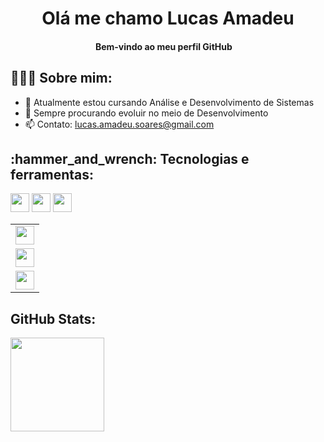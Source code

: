 <h1 align="center">Olá me chamo Lucas Amadeu
<h4 align="center"> Bem-vindo ao meu perfil GitHub <img src="https://user-images.githubusercontent.com/42378118/110234147-e3259600-7f4e-11eb-95be-0c4047144dea.gif" width="10"><br>

<h2 align="left">👨🏻‍💻 Sobre mim:</h2>
  
  - 🌱 Atualmente estou cursando Análise e Desenvolvimento de Sistemas
  - 🚀 Sempre procurando evoluir no meio de Desenvolvimento
  - 📫 Contato: lucas.amadeu.soares@gmail.com

  
<h2 align="left">:hammer_and_wrench: Tecnologias e ferramentas:</h2>

<img src="https://cdn.jsdelivr.net/gh/devicons/devicon/icons/html5/html5-original.svg" width="30" height="30"/>
<img src="https://cdn.jsdelivr.net/gh/devicons/devicon/icons/css3/css3-original.svg"  width="30" height="30"/>
<img src="https://cdn.jsdelivr.net/gh/devicons/devicon/icons/javascript/javascript-plain.svg"  width="30" height="30"/>
  
  
  <table>
  <tbody>
    <tr>
      <td><img src="https://cdn.jsdelivr.net/gh/devicons/devicon/icons/html5/html5-original.svg" width="30" height="30"/></td>
    </tr>
    <tr></tr> <!-- hide gray row -->
    <tr>
      <td><img src="https://cdn.jsdelivr.net/gh/devicons/devicon/icons/css3/css3-original.svg"  width="30" height="30"/></td>
    </tr>
    <tr></tr> <!-- hide gray row -->
    <tr>
      <td><img src="https://cdn.jsdelivr.net/gh/devicons/devicon/icons/javascript/javascript-plain.svg"  width="30" height="30"/></td>
    </tr>
  </tbody>
</table>

<h2 align="left">GitHub Stats:</h2>  
<div>
<a href="https://github.com/lucasamadeuu">
<img height="150em" src="https://github-readme-stats.vercel.app/api/top-langs/?username=lucasamadeuu&layout=compact&langs_count=7&theme=dracula"/>
</div>
<!--
**lucasamadeuu/lucasamadeuu** is a ✨ _special_ ✨ repository because its `README.md` (this file) appears on your GitHub profile.

Here are some ideas to get you started:

- 🔭 I’m currently working on ...
- 🌱 I’m currently learning ...
- 👯 I’m looking to collaborate on ...
- 🤔 I’m looking for help with ...
- 💬 Ask me about ...
- 📫 How to reach me: ...
- 😄 Pronouns: ...
- ⚡ Fun fact: ...
-->
